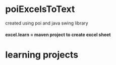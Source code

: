 # poiExcelsToText
created using poi and java swing library 
#### excel.learn = maven project to create excel sheet
# learning projects
